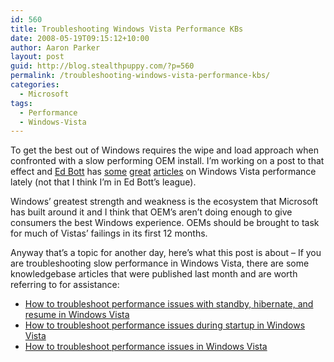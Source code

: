 ```yaml
---
id: 560
title: Troubleshooting Windows Vista Performance KBs
date: 2008-05-19T09:15:12+10:00
author: Aaron Parker
layout: post
guid: http://blog.stealthpuppy.com/?p=560
permalink: /troubleshooting-windows-vista-performance-kbs/
categories:
  - Microsoft
tags:
  - Performance
  - Windows-Vista
---
```

To get the best out of Windows requires the wipe and load approach when confronted with a slow performing OEM install. I&#8217;m working on a post to that effect and [Ed Bott](http://www.edbott.com/weblog/) has [some](http://blogs.zdnet.com/Bott/?p=447) [great](http://blogs.zdnet.com/Bott/?p=437) [articles](http://blogs.zdnet.com/Bott/?p=429) on Windows Vista performance lately (not that I think I&#8217;m in Ed Bott&#8217;s league).

Windows&#8217; greatest strength and weakness is the ecosystem that Microsoft has built around it and I think that OEM&#8217;s aren&#8217;t doing enough to give consumers the best Windows experience. OEMs should be brought to task for much of Vistas&#8217; failings in its first 12 months.

Anyway that&#8217;s a topic for another day, here&#8217;s what this post is about &#8211; If you are troubleshooting slow performance in Windows Vista, there are some knowledgebase articles that were published last month and are worth referring to for assistance:

  * [How to troubleshoot performance issues with standby, hibernate, and resume in Windows Vista](http://support.microsoft.com/kb/950686)
  * [How to troubleshoot performance issues during startup in Windows Vista](http://support.microsoft.com/kb/950684)
  * [How to troubleshoot performance issues in Windows Vista](http://support.microsoft.com/kb/950685)